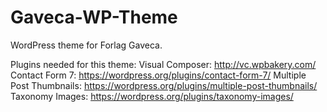 # Gaveca-WP-Theme
WordPress theme for Forlag Gaveca.

Plugins needed for this theme:
Visual Composer: http://vc.wpbakery.com/
Contact Form 7: https://wordpress.org/plugins/contact-form-7/
Multiple Post Thumbnails: https://wordpress.org/plugins/multiple-post-thumbnails/
Taxonomy Images: https://wordpress.org/plugins/taxonomy-images/
